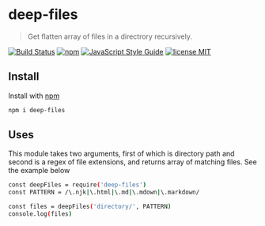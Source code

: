 # deep-files

> Get flatten array of files in a directrory recursively.

[![Build Status](https://travis-ci.org/mohitsinghs/deep-files.svg)](https://travis-ci.org/mohitsinghs/deep-files)
[![npm](https://badge.fury.io/js/deep-files.svg)](http://badge.fury.io/js/deep-files)
[![JavaScript Style Guide](https://img.shields.io/badge/code_style-standard-brightgreen.svg)](https://standardjs.com)
[![license MIT](https://img.shields.io/badge/license-MIT-brightgreen.svg)](https://github.com/mohitsinghs/deep-files/blob/master/LICENSE)

## Install

Install with [npm](https://npm.im/deep-files)

```sh
npm i deep-files
```

## Uses

This module takes two arguments, first of which is directory path and second is a regex of file extensions, and returns array of matching files. See the example below

```sh
const deepFiles = require('deep-files')
const PATTERN = /\.njk|\.html|\.md|\.mdown|\.markdown/

const files = deepFiles('directory/', PATTERN)
console.log(files) 
```
